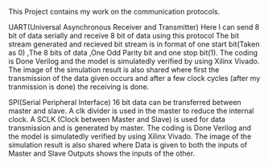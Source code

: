 This Project contains my work on the communication protocols.

UART(Universal Asynchronous Receiver and Transmitter)
Here I can send 8 bit of data serially and receive 8 bit of data using this protocol 
The bit stream generated and recieved bit stream is in format of one start bit(Taken as 0) ,The 8 bits of data ,One Odd Parity bit and one stop bit(1).
The coding is Done Verilog and the model is simulatedly verified by using Xilinx Vivado.
The image of the simulation result is also shared where first the transmission of the data given occurs and after a few clock cycles (after my tranmission is done) the receiving is done.

SPI(Serial Peripheral Interface)
16 bit data can be transferred between master and slave.
A clk divider is used in the master to reduce the internal clock.
A SCLK (Clock between Master and Slave) is used for data transmission and is generated by master.
The coding is Done Verilog and the model is simulatedly verified by using Xilinx Vivado.
The image of the simulation result is also shared where Data is given to both the inputs of Master and Slave Outputs shows the inputs of the other.
